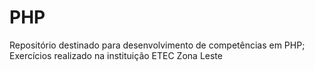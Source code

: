 # PHP
Repositório destinado para desenvolvimento de competências em PHP; Exercícios realizado na instituição ETEC Zona Leste
